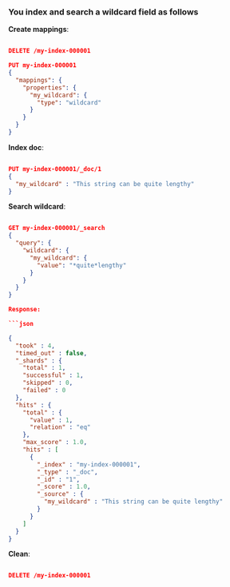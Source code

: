 ### You index and search a wildcard field as follows

**Create mappings**:

```.json

DELETE /my-index-000001

PUT my-index-000001
{
  "mappings": {
    "properties": {
      "my_wildcard": {
        "type": "wildcard"
      }
    }
  }
}

```

**Index doc**:

```json

PUT my-index-000001/_doc/1
{
  "my_wildcard" : "This string can be quite lengthy"
}

```

**Search wildcard**:

```json

GET my-index-000001/_search
{
  "query": {
    "wildcard": {
      "my_wildcard": {
        "value": "*quite*lengthy"
      }
    }
  }
}

Response:

```json

{
  "took" : 4,
  "timed_out" : false,
  "_shards" : {
    "total" : 1,
    "successful" : 1,
    "skipped" : 0,
    "failed" : 0
  },
  "hits" : {
    "total" : {
      "value" : 1,
      "relation" : "eq"
    },
    "max_score" : 1.0,
    "hits" : [
      {
        "_index" : "my-index-000001",
        "_type" : "_doc",
        "_id" : "1",
        "_score" : 1.0,
        "_source" : {
          "my_wildcard" : "This string can be quite lengthy"
        }
      }
    ]
  }
}

```

**Clean**:

``` json

DELETE /my-index-000001

```


